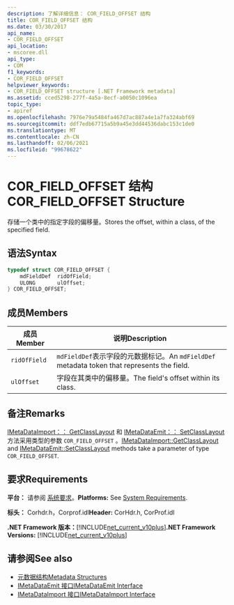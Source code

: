 ```yaml
---
description: 了解详细信息： COR_FIELD_OFFSET 结构
title: COR_FIELD_OFFSET 结构
ms.date: 03/30/2017
api_name:
- COR_FIELD_OFFSET
api_location:
- mscoree.dll
api_type:
- COM
f1_keywords:
- COR_FIELD_OFFSET
helpviewer_keywords:
- COR_FIELD_OFFSET structure [.NET Framework metadata]
ms.assetid: cced5298-277f-4a5a-8ecf-a0050c1096ea
topic_type:
- apiref
ms.openlocfilehash: 7976e79a5484fa467d7ac887a4e1a7fa324abf69
ms.sourcegitcommit: ddf7edb67715a5b9a45e3dd44536dabc153c1de0
ms.translationtype: MT
ms.contentlocale: zh-CN
ms.lasthandoff: 02/06/2021
ms.locfileid: "99678622"
---
```

# <a name="cor_field_offset-structure"></a><span data-ttu-id="3df75-103">COR_FIELD_OFFSET 结构</span><span class="sxs-lookup"><span data-stu-id="3df75-103">COR_FIELD_OFFSET Structure</span></span>

<span data-ttu-id="3df75-104">存储一个类中的指定字段的偏移量。</span><span class="sxs-lookup"><span data-stu-id="3df75-104">Stores the offset, within a class, of the specified field.</span></span>  
  
## <a name="syntax"></a><span data-ttu-id="3df75-105">语法</span><span class="sxs-lookup"><span data-stu-id="3df75-105">Syntax</span></span>  
  
```cpp  
typedef struct COR_FIELD_OFFSET {  
    mdFieldDef  ridOfField;  
    ULONG       ulOffset;  
} COR_FIELD_OFFSET;  
```  
  
## <a name="members"></a><span data-ttu-id="3df75-106">成员</span><span class="sxs-lookup"><span data-stu-id="3df75-106">Members</span></span>  
  
|<span data-ttu-id="3df75-107">成员</span><span class="sxs-lookup"><span data-stu-id="3df75-107">Member</span></span>|<span data-ttu-id="3df75-108">说明</span><span class="sxs-lookup"><span data-stu-id="3df75-108">Description</span></span>|  
|------------|-----------------|  
|`ridOfField`|<span data-ttu-id="3df75-109">`mdFieldDef`表示字段的元数据标记。</span><span class="sxs-lookup"><span data-stu-id="3df75-109">An `mdFieldDef` metadata token that represents the field.</span></span>|  
|`ulOffset`|<span data-ttu-id="3df75-110">字段在其类中的偏移量。</span><span class="sxs-lookup"><span data-stu-id="3df75-110">The field's offset within its class.</span></span>|  
  
## <a name="remarks"></a><span data-ttu-id="3df75-111">备注</span><span class="sxs-lookup"><span data-stu-id="3df75-111">Remarks</span></span>  

 <span data-ttu-id="3df75-112">[IMetaDataImport：： GetClassLayout](imetadataimport-getclasslayout-method.md) 和 [IMetaDataEmit：： SetClassLayout](imetadataemit-setclasslayout-method.md) 方法采用类型的参数 `COR_FIELD_OFFSET` 。</span><span class="sxs-lookup"><span data-stu-id="3df75-112">[IMetaDataImport::GetClassLayout](imetadataimport-getclasslayout-method.md) and [IMetaDataEmit::SetClassLayout](imetadataemit-setclasslayout-method.md) methods take a parameter of type `COR_FIELD_OFFSET`.</span></span>  
  
## <a name="requirements"></a><span data-ttu-id="3df75-113">要求</span><span class="sxs-lookup"><span data-stu-id="3df75-113">Requirements</span></span>  

 <span data-ttu-id="3df75-114">**平台：** 请参阅 [系统要求](../../get-started/system-requirements.md)。</span><span class="sxs-lookup"><span data-stu-id="3df75-114">**Platforms:** See [System Requirements](../../get-started/system-requirements.md).</span></span>  
  
 <span data-ttu-id="3df75-115">**标头：** Corhdr.h，Corprof.idl</span><span class="sxs-lookup"><span data-stu-id="3df75-115">**Header:** CorHdr.h, CorProf.idl</span></span>  
  
 <span data-ttu-id="3df75-116">**.NET Framework 版本：**[!INCLUDE[net_current_v10plus](../../../../includes/net-current-v10plus-md.md)]</span><span class="sxs-lookup"><span data-stu-id="3df75-116">**.NET Framework Versions:** [!INCLUDE[net_current_v10plus](../../../../includes/net-current-v10plus-md.md)]</span></span>  
  
## <a name="see-also"></a><span data-ttu-id="3df75-117">请参阅</span><span class="sxs-lookup"><span data-stu-id="3df75-117">See also</span></span>

- [<span data-ttu-id="3df75-118">元数据结构</span><span class="sxs-lookup"><span data-stu-id="3df75-118">Metadata Structures</span></span>](metadata-structures.md)
- [<span data-ttu-id="3df75-119">IMetaDataEmit 接口</span><span class="sxs-lookup"><span data-stu-id="3df75-119">IMetaDataEmit Interface</span></span>](imetadataemit-interface.md)
- [<span data-ttu-id="3df75-120">IMetaDataImport 接口</span><span class="sxs-lookup"><span data-stu-id="3df75-120">IMetaDataImport Interface</span></span>](imetadataimport-interface.md)
